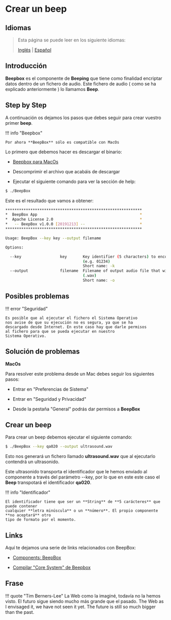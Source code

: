 # Crear un beep

## Idiomas

> Esta página se puede leer en los siguiente idiomas:
>  
> [Inglés](https://en.beeping.land/tutorials/beeps/) | [Español](https://es.beeping.land/tutorials/beeps/)

## Introducción

**Beepbox** es el componente de **Beeping** que tiene como finalidad encriptar datos dentro de un fichero de audio. Este fichero de audio ( como se ha explicado anteriormente ) lo llamamos **Beep**.

## Step by Step

A continuación os dejamos los pasos que debes seguir para crear vuestro primer **beep**.

!!! info "Beepbox"

    Por ahora **BeepBox** sólo es compatible con MacOs
    

Lo primero que debemos hacer es descargar el binario:

- [Beepbox para MacOs](https://github.com/beeping-io/beepbox/releases/download/1.0.0/BeepBox-MacOs.zip)

- Descomprimir el archivo que acabáis de descargar

- Ejecutar el siguiente comando para ver la sección de help:

``` bash
$ ./BeepBox
```

Este es el resultado que vamos a obtener:

``` bash
************************************************************
*  BeepBox App                                             *
*  Apache License 2.0                                      *
*   -- BeepBox v1.0.0 [20191213] --                        *
************************************************************

Usage: BeepBox --key key --output filename

Options:

  --key                 key       Key identifier (5 characters) to encode in output audio 
                                  (e.g. 01234)
                                  Short name: -k
  --output              filename  Filename of output audio file that will be written 
                                  (.wav)
                                  Short name: -o

```

## Posibles problemas

!!! error "Seguridad"

    Es posible que al ejecutar el fichero el Sistema Operativo
    nos avise de que su ejecución no es segura, ya que se ha 
    descargado desde Internet. En este caso hay que darle permisos 
    al fichero para que se pueda ejecutar en nuestro 
    Sistema Operativo.

## Solución de problemas

**MacOs**

Para resolver este problema desde un Mac debes seguir los siguientes pasos:

- Entrar en "Preferencias de Sistema"

- Entrar en "Seguridad y Privacidad"

- Desde la pestaña "General" podrás dar permisos a **BeepBox**

## Crear un beep

Para crear un beep debemos ejecutar el siguiente comando:

``` bash
$ ./BeepBox --key qa020 --output ultrasound.wav
```

Esto nos generará un fichero llamado **ultrasound.wav** que al ejecutarlo contendrá un ultrasonido.

Este ultrasonido transporta el identificador que le hemos enviado al componente a través del parámetro --key, por lo que en este este caso el **Beep** transpotará el identificador **qa020**.

!!! info "Identificador"

    El identificador tiene que ser un **String** de **5 carácteres** que puede contener 
    cualquier **letra minúscula** o un **número**. El propio componente **no aceptará** otro
    tipo de formato por el momento.

## Links

Aquí te dejamos una serie de links relacionados con BeepBox:

- [Components: BeepBox](/components/beepbox/)

- [Compilar "Core System" de Beepbox](/components/core/)

## Frase

!!! quote "Tim Berners-Lee"
    La Web como la imaginé, todavía no la hemos visto. El futuro sigue siendo mucho más grande que el pasado.
    The Web as I envisaged it, we have not seen it yet. The future is still so much bigger than the past.
